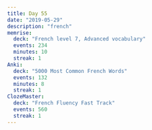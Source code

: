 ```yaml
---
title: Day 55
date: "2019-05-29"
description: "french"
memrise:
  deck: "French level 7, Advanced vocabulary"
  events: 234
  minutes: 10
  streak: 1
Anki:
  deck: "5000 Most Common French Words"
  events: 132
  minutes: 8
  streak: 1
ClozeMaster:
  deck: "French Fluency Fast Track"
  events: 560
  streak: 1
---
```

